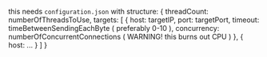 this needs `configuration.json` with structure:
{
	threadCount: numberOfThreadsToUse,
	targets: [
		{
			host: targetIP,
			port: targetPort,
			timeout: timeBetweenSendingEachByte ( preferably 0-10 ),
			concurrency: numberOfConcurrentConnections ( WARNING! this burns out CPU )
		},
		{
			host: ...
		}
	]
}